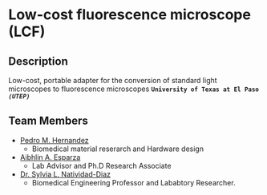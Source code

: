 # Low-cost fluorescence microscope (LCF)


## **Description**
Low-cost, portable adapter for the conversion of standard light microscopes to fluorescence microscopes **`University of Texas at El Paso`** ***`(UTEP)`***

## **Team Members**
- [Pedro M. Hernandez](https://www.linkedin.com/in/pedro-hernandez-3026a51ba/)
  - Biomedical material reserarch and Hardware design 
- [Aibhlin A. Esparza](https://www.linkedin.com/in/aibhlin-esparza)
  - Lab Advisor and Ph.D Research Associate
- [Dr. Sylvia L. Natividad-Diaz](https://hb2504.utep.edu/Home/Profile?username=slnatividad)
  - Biomedical Engineering Professor and Lababtory Researcher. 
